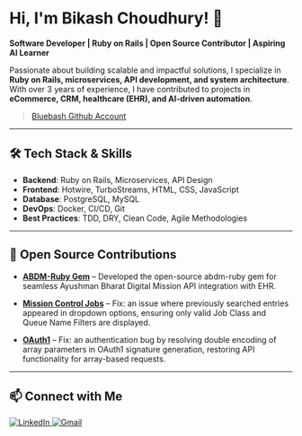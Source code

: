 <p align="center"> <h1> Hi, I'm Bikash Choudhury! 👋 </h1></p>

**Software Developer | Ruby on Rails | Open Source Contributor | Aspiring AI Learner**

Passionate about building scalable and impactful solutions, I specialize in **Ruby on Rails, microservices, API development, and system architecture**. With over 3 years of experience, I have contributed to projects in **eCommerce, CRM, healthcare (EHR), and AI-driven automation**.

> [Bluebash Github Account](https://github.com/Bikash-bluebash)

---

## 🛠 Tech Stack & Skills
- **Backend**: Ruby on Rails, Microservices, API Design
- **Frontend**: Hotwire, TurboStreams, HTML, CSS, JavaScript
- **Database**: PostgreSQL, MySQL
- **DevOps**: Docker, CI/CD, Git
- **Best Practices**: TDD, DRY, Clean Code, Agile Methodologies

---

## 🌟 Open Source Contributions
- **[ABDM-Ruby Gem](https://github.com/BlueBash/abdm-ruby)** – Developed the open-source abdm-ruby gem for seamless Ayushman Bharat Digital Mission API integration with EHR.

- **[Mission Control Jobs](https://github.com/rails/mission_control-jobs/pull/240)** – Fix: an issue where previously searched entries appeared in dropdown options, ensuring only valid Job Class and Queue Name Filters are displayed.

- **[OAuth1](https://github.com/lunks/oauth1/pull/13)** – Fix: an authentication bug by resolving double encoding of array parameters in OAuth1 signature generation, restoring API functionality for array-based requests.

---

## 📫 Connect with Me

<p align="start">
  <a href="https://www.linkedin.com/in/bikash22/">
    <img src="https://skillicons.dev/icons?i=linkedin&theme=light" alt="LinkedIn" />
  </a>
  <a href="mailto:bikash.choudhury@bluebash.co">
    <img src="https://skillicons.dev/icons?i=gmail&theme=light" alt="Gmail" />
  </a>
</p>


